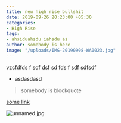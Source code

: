 ```yaml
---
title: new high rise bullshit
date: 2019-09-26 20:23:00 +05:30
categories:
- High Rise
tags:
- ahsiduahsdu iahsdu as
author: somebody is here
image: "/uploads/IMG-20190908-WA0023.jpg"
---
```


vzcfdfds f sdf dsf sd fds f sdf sdfsdf

* asdasdasd

> somebody is blockquote

[some link](http://google.com)

![unnamed.jpg](/uploads/unnamed.jpg)

